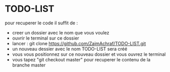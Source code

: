 # TODO-LIST

pour recuperer le code il suffit de :
 - creer un dossier avec le nom que vous voulez
 - ouvrir le terminal sur ce dossier
 - lancer : git clone https://github.com/ZaimAchraf/TODO-LIST.git
 - un nouveau dessier avec le nom TODO-LIST sera créé
 - vous vous positionnez sur ce nouveau dossier et vous ouvrez le terminal
 - vous tapez "git checkout master" pour recuperer le contenu de la branche master
